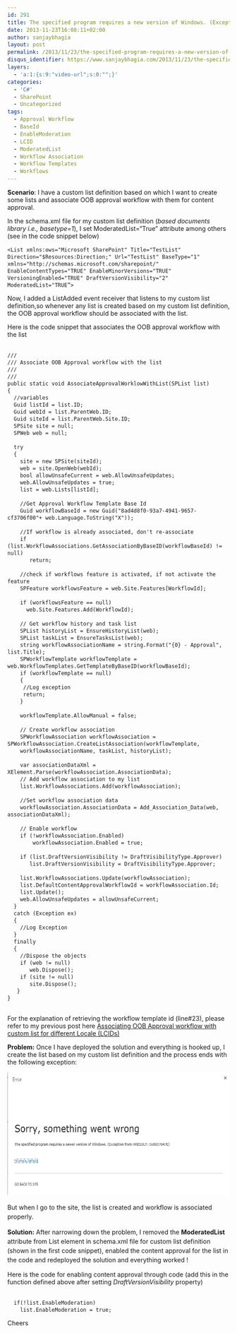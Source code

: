 ```yaml
---
id: 291
title: The specified program requires a new version of Windows. (Exception from HRESULT:0x8007047E)
date: 2013-11-23T16:08:11+02:00
author: sanjaybhagia
layout: post
permalink: /2013/11/23/the-specified-program-requires-a-new-version-of-windows-exception-from-hresult0x8007047e/
disqus_identifier: https://www.sanjaybhagia.com/2013/11/23/the-specified-program-requires-a-new-version-of-windows-exception-from-hresult0x8007047e/
layers:
  - 'a:1:{s:9:"video-url";s:0:"";}'
categories:
  - 'C#'
  - SharePoint
  - Uncategorized
tags:
  - Approval Workflow
  - BaseId
  - EnableModeration
  - LCID
  - ModeratedList
  - Workflow Association
  - Workflow Templates
  - Workflows
---
```

<strong>Scenario</strong>:
I have a custom list definition based on which I want to create some lists and associate OOB approval workflow with them for content approval.

In the schema.xml file for my custom list definition (<em>based documents library i.e., basetype=1</em>), I set ModeratedList=“True” attribute among others (see in the code snippet below)
<pre><code class="xml">&lt;List xmlns:ows="Microsoft SharePoint" Title="TestList" Direction="$Resources:Direction;" Url="TestList" BaseType="1"
xmlns="http://schemas.microsoft.com/sharepoint/" EnableContentTypes="TRUE" EnableMinorVersions="TRUE" VersioningEnabled="TRUE" DraftVersionVisibility="2" ModeratedList="TRUE”&gt;
</code></pre>
Now, I added a ListAdded event receiver that listens to my custom list definition,so whenever any list is created based on my custom list definition, the OOB approval workflow should be associated with the list.

Here is the code snippet that associates the OOB approval workflow with the list
<pre><code class="csharp">
///
/// Associate OOB Approval workflow with the list
///
///
public static void AssociateApprovalWorklowWithList(SPList list)
{
  //variables
  Guid listId = list.ID;
  Guid webId = list.ParentWeb.ID;
  Guid siteId = list.ParentWeb.Site.ID;
  SPSite site = null;
  SPWeb web = null;

  try
  {
    site = new SPSite(siteId);
    web = site.OpenWeb(webId);
    bool allowUnsafeCurrent = web.AllowUnsafeUpdates;
    web.AllowUnsafeUpdates = true;
    list = web.Lists[listId];

    //Get Approval Workflow Template Base Id
    Guid workflowBaseId = new Guid("8ad4d8f0-93a7-4941-9657-cf3706f00"+ web.Language.ToString("X"));

    //If workflow is already associated, don't re-associate
    if (list.WorkflowAssociations.GetAssociationByBaseID(workflowBaseId) != null)
       return;

    //check if workflows feature is activated, if not activate the feature
    SPFeature workflowsFeature = web.Site.Features[WorkflowId];

    if (workflowsFeature == null)
      web.Site.Features.Add(WorkflowId);

    // Get workflow history and task list
    SPList historyList = EnsureHistoryList(web);
    SPList taskList = EnsureTasksList(web);
    string workflowAssociationName = string.Format("{0} - Approval", list.Title);
    SPWorkflowTemplate workflowTemplate = web.WorkflowTemplates.GetTemplateByBaseID(workflowBaseId);
    if (workflowTemplate == null)
    {
     //Log exception
     return;
    }

    workflowTemplate.AllowManual = false;

    // Create workflow association
    SPWorkflowAssociation workflowAssociation = SPWorkflowAssociation.CreateListAssociation(workflowTemplate,
    workflowAssociationName, taskList, historyList);

    var associationDataXml = XElement.Parse(workflowAssociation.AssociationData);
    // Add workflow association to my list
    list.WorkflowAssociations.Add(workflowAssociation);

    //Set workflow association data
    workflowAssociation.AssociationData = Add_Association_Data(web, associationDataXml);

    // Enable workflow
    if (!workflowAssociation.Enabled)
        workflowAssociation.Enabled = true;

    if (list.DraftVersionVisibility != DraftVisibilityType.Approver)
       list.DraftVersionVisibility = DraftVisibilityType.Approver;

    list.WorkflowAssociations.Update(workflowAssociation);
    list.DefaultContentApprovalWorkflowId = workflowAssociation.Id;
    list.Update();
    web.AllowUnsafeUpdates = allowUnsafeCurrent;
  }
  catch (Exception ex)
  {
    //Log Exception
  }
  finally
  {
    //Dispose the objects
    if (web != null)
       web.Dispose();
    if (site != null)
       site.Dispose();
   }
}

</code></pre>
For the explanation of retrieving the workflow template id (line#23), please refer to my previous post here <a href="http://sanjaybhagia.com/2013/10/20/associating-oob-approval-workflow-with-custom-list-for-different-locale-lcids/">Associating OOB Approval workflow with custom list for different Locale (LCIDs)</a>

<strong>Problem:</strong>
Once I have deployed the solution and everything is hooked up, I create the list based on my custom list definition and the process ends with the following exception:

<img class="aligncenter" src="/images/pastedgraphic-1.png" alt="PastedGraphic-1" width="600" height="279" />

<span style="line-height: 1.5;">But when I go to the site, the list is created and workflow is associated properly. </span>

<strong>Solution:</strong>
<span style="line-height: 1.5;">After narrowing down the problem, I removed the <strong>ModeratedList</strong> attribute from List element in schema.xml file for custom list definition (shown in the first code snippet), enabled the content approval for the list in the code and redeployed the solution and everything worked !</span>

Here is the code for enabling content approval through code (add this in the function defined above after setting <em>DraftVersionVisibility</em> property)
<pre><code class="csharp">
  if(!list.EnableModeration)
    list.EnableModeration = true;
</code></pre>
Cheers